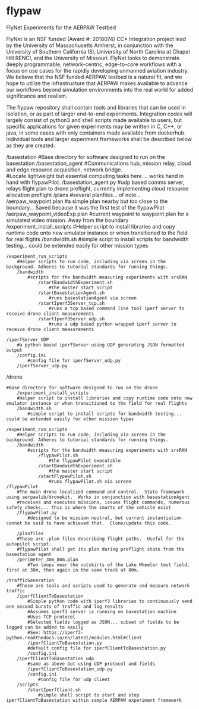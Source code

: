 # flypaw
FlyNet Experiments for the AERPAW Testbed

FlyNet is an NSF funded (Award #: 2018074) CC* Integration project lead by the University of Massachusetts Amherst, in conjunction with the University of Southern California ISI, University of North Carolina at Chapel Hill RENCI, and the University of Missouri.  FlyNet looks to demonstrate deeply programmable, network-centric, edge-to-core workflows with a focus on use cases for the rapidly developing unmanned aviation industry.  We believe that the NSF funded AERPAW testbed is a natural fit, and we hope to utilize the infrastructure that AERPAW makes available to advance our workflows beyond simulation environments into the real world for added significance and realism.

The flypaw repository shall contain tools and libraries that can be used in isolation, or as part of larger end-to-end experiments. Integration codes will largely consist of python3 and shell scripts made available to users, but specific applications for given experiments may be written in C, C++, or java, in some cases with only containers made avaliable from dockerhub.  Individual tools and larger experiment frameworks shall be described below as they are created.

/basestation
	#Base directory for software designed to run on the basestation
	/basestation_agent
		#Communications hub, mission relay, cloud and edge resource acquisition, network bridge.  
		#Locate lightweight but essential computing tasks here.... works hand in hand with flypawPilot.
		/basestation_agent.py
			#udp based comms server, relays flight plan to drone preflight, currently implementing cloud resource allocation preflight
		/plans
			#several planfiles... of note... 
			/aerpaw_waypoint.plan
				#a simple plan nearby but too close to the boundary... Saved because it was the first test of the flypawPilot
			/aerpaw_waypoint_videoExp.plan
				#current waypoint to waypoint plan for a simulated video mission.  Away from the boundary
	/experiment_install_scripts
		#Helper script to install libraries and copy runtime code onto new emulator instance or when transitioned to the field for real flights
		/bandwidth.sh
			#simple script to install scripts for bandwidth testing... could be extended easily for other mission types
	
	/experiment_run_scripts
		#Helper scripts to run code, including via screen in the background. Adheres to tutorial standards for running things.
		/bandwidth
			#scripts for the bandwidth measuring experiments with srsRAN
				/startBandwidthExperiment.sh
					#the master start script
				/startBasestationAgent.sh
					#runs basestationAgent via screen
				/startIperf3Server_tcp.sh
					#runs a tcp based command line tool iperf server to receive drone client measurements
				/startIperf3Server_udp.sh
					#runs a udp based python wrapped iperf server to receive drone client measurements
	
	/iperfServer_UDP
		#a python based iperfServer using UDP generating JSON formatted output
		/config.ini
			#config file for iperfServer_udp.py
		/iperfServer_udp.py
			
/drone

	#Base directory for software designed to run on the drone
        /experiment_install_scripts
		#Helper script to install libraries and copy runtime code onto new emulator instance or when transitioned to the field for real flights
		/bandwidth.sh
			#simple script to install scripts for bandwidth testing... could be extended easily for other mission types
	
	/experiment_run_scripts
		#Helper scripts to run code, including via screen in the background. Adheres to tutorial standards for running things.
		/bandwidth
			#scripts for the bandwidth measuring experiments with srsRAN
				/flypawPilot.sh
					#the flypawPilot executable
				/startBandwidthExperiment.sh
					#the master start script
				/startFlypawPilot.sh
					#runs flypawPilot.sh via screen
	/flypawPilot
		#The main drone localized command and control.  State framework using aerpawlib/dronekit.  Works in conjunction with basestationAgent
		#receives and executes missions, issues flight commands, numerous safety checks... this is where the smarts of the vehicle exist
		/flypawPilot.py
			#designed to be mission neutral, but current instantiation cannot be said to have achieved that.  Clone/update this code.
	
        /planfiles
		#These are .plan files describing flight paths.  Useful for the autopilot script.
		#flypawPilot shall get its plan during preflight state from the basestation agent
		/perimeter_30m_80m.plan
			#Two loops near the outskirts of the Lake Wheeler test field, first at 30m, then again in the same track at 80m.

	/trafficGeneration
		#These are tools and scripts used to generate and measure network traffic
		/iperfClientToBasestation
			#Simple python code with iperf3 libraries to continuously send one second bursts of traffic and log results
			#Assumes iperf3 server is running on basestation machine
			#Uses TCP protocol
			#Selected fields logged as JSON... subset of fields to be logged can be added to easily
			#See: https://iperf3-python.readthedocs.io/en/latest/modules.html#client
			/iperfClientToBasestation.py
			#default config file for iperfClientToBasestation.py
			/config.ini
		/iperfClientToBasestation_udp
			#same as above but using UDP protocol and fields
			/iperfClientToBasestation_udp.py
			/config.ini
				#config file for udp client  
		/scripts
			/startIperfClient.sh
				#simple shell script to start and stop iperfClientToBasestation within sample AERPAW experiment framework
	
